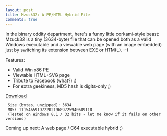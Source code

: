 ```yaml
---
layout: post
title: Mzuck32: A PE/HTML Hybrid File
comments: true
---
```


In the binary oddity department, here's a funny little corkami-style beast: Mzuck32 is a tiny (3634-byte) file that 
can be opened both as a valid Windows executable and a viewable web page (with an image embedded) just by switching its extension between EXE or HTM(L). :-)   


Features:
  * Valid Win x86 PE
  * Viewable HTML+SVG page
  * Tribute to Facebook (what?) :) 
  * For extra geekiness, MD5 hash is digits-only ;)
     
<A href=http://trax.x10.mx/mzuck32.zip>Download</A>

     Size (bytes, unzipped): 3634
     MD5: 11154659197220219689725940689118
     (Tested on Windows 8.1 / 32 bits - let me know if it fails on other versions)
     
Coming up next: A web page / C64 executable hybrid ;)
